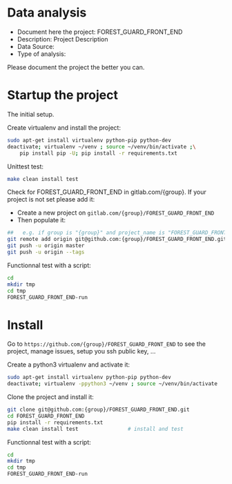 # Data analysis
- Document here the project: FOREST_GUARD_FRONT_END
- Description: Project Description
- Data Source:
- Type of analysis:

Please document the project the better you can.

# Startup the project

The initial setup.

Create virtualenv and install the project:
```bash
sudo apt-get install virtualenv python-pip python-dev
deactivate; virtualenv ~/venv ; source ~/venv/bin/activate ;\
    pip install pip -U; pip install -r requirements.txt
```

Unittest test:
```bash
make clean install test
```

Check for FOREST_GUARD_FRONT_END in gitlab.com/{group}.
If your project is not set please add it:

- Create a new project on `gitlab.com/{group}/FOREST_GUARD_FRONT_END`
- Then populate it:

```bash
##   e.g. if group is "{group}" and project_name is "FOREST_GUARD_FRONT_END"
git remote add origin git@github.com:{group}/FOREST_GUARD_FRONT_END.git
git push -u origin master
git push -u origin --tags
```

Functionnal test with a script:

```bash
cd
mkdir tmp
cd tmp
FOREST_GUARD_FRONT_END-run
```

# Install

Go to `https://github.com/{group}/FOREST_GUARD_FRONT_END` to see the project, manage issues,
setup you ssh public key, ...

Create a python3 virtualenv and activate it:

```bash
sudo apt-get install virtualenv python-pip python-dev
deactivate; virtualenv -ppython3 ~/venv ; source ~/venv/bin/activate
```

Clone the project and install it:

```bash
git clone git@github.com:{group}/FOREST_GUARD_FRONT_END.git
cd FOREST_GUARD_FRONT_END
pip install -r requirements.txt
make clean install test                # install and test
```
Functionnal test with a script:

```bash
cd
mkdir tmp
cd tmp
FOREST_GUARD_FRONT_END-run
```
